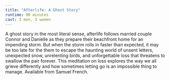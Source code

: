 ```yaml
---
title: "Afterlife: A Ghost Story"
runtime: 90 minutes
cast: 3 men, 3 women
---
```

A ghost story in the most literal sense, afterlife follows married couple Connor and Danielle as they prepare their beachfront home for an impending storm. But when the storm rolls in faster than expected, it may be too late for the them to escape the haunting world of unsent letters, unexpected snow, unrelenting birds, and unforgettable loss that threatens to swallow the pair forever. This meditation on loss explores the way we all grieve differently and how sometimes letting go is an impossible thing to manage. Available from Samuel French.
